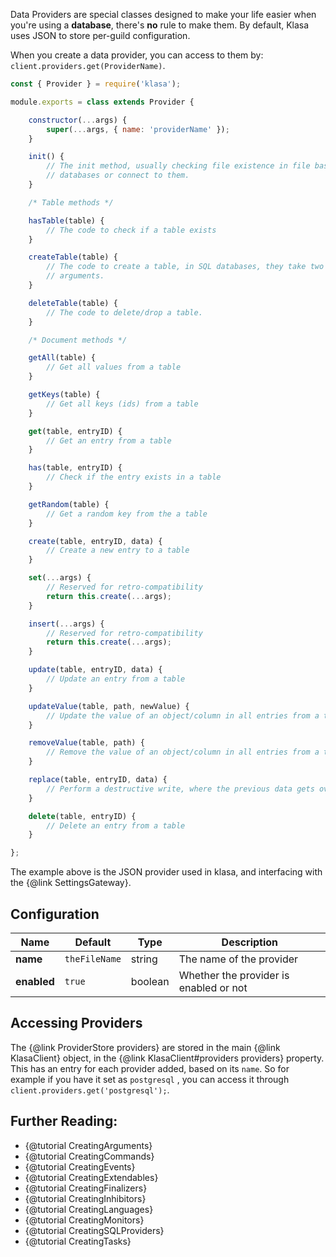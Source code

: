 Data Providers are special classes designed to make your life easier when you're
using a **database**, there's **no** rule to make them. By default, Klasa uses
JSON to store per-guild configuration.

When you create a data provider, you can access to them by: `client.providers.get(ProviderName)`.

```javascript
const { Provider } = require('klasa');

module.exports = class extends Provider {

	constructor(...args) {
		super(...args, { name: 'providerName' });
	}

	init() {
		// The init method, usually checking file existence in file based
		// databases or connect to them.
	}

	/* Table methods */

	hasTable(table) {
		// The code to check if a table exists
	}

	createTable(table) {
		// The code to create a table, in SQL databases, they take two
		// arguments.
	}

	deleteTable(table) {
		// The code to delete/drop a table.
	}

	/* Document methods */

	getAll(table) {
		// Get all values from a table
	}

	getKeys(table) {
		// Get all keys (ids) from a table
	}

	get(table, entryID) {
		// Get an entry from a table
	}

	has(table, entryID) {
		// Check if the entry exists in a table
	}

	getRandom(table) {
		// Get a random key from the a table
	}

	create(table, entryID, data) {
		// Create a new entry to a table
	}

	set(...args) {
		// Reserved for retro-compatibility
		return this.create(...args);
	}

	insert(...args) {
		// Reserved for retro-compatibility
		return this.create(...args);
	}

	update(table, entryID, data) {
		// Update an entry from a table
	}

	updateValue(table, path, newValue) {
		// Update the value of an object/column in all entries from a table
	}

	removeValue(table, path) {
		// Remove the value of an object/column in all entries from a table
	}

	replace(table, entryID, data) {
		// Perform a destructive write, where the previous data gets overwritten by the new one
	}

	delete(table, entryID) {
		// Delete an entry from a table
	}

};

```

The example above is the JSON provider used in klasa, and interfacing with the {@link SettingsGateway}.

## Configuration

| Name            | Default       | Type    | Description                                  |
| --------------- | ------------- | ------- | -------------------------------------------- |
| **name**        | `theFileName` | string  | The name of the provider                     |
| **enabled**     | `true`        | boolean | Whether the provider is enabled or not       |

## Accessing Providers

The {@link ProviderStore providers} are stored in the main {@link KlasaClient} object, in the {@link KlasaClient#providers providers} property. This has an entry
for each provider added, based on its `name`. So for example if you have it set as
`postgresql` , you can access it through `client.providers.get('postgresql');`.

## Further Reading:

- {@tutorial CreatingArguments}
- {@tutorial CreatingCommands}
- {@tutorial CreatingEvents}
- {@tutorial CreatingExtendables}
- {@tutorial CreatingFinalizers}
- {@tutorial CreatingInhibitors}
- {@tutorial CreatingLanguages}
- {@tutorial CreatingMonitors}
- {@tutorial CreatingSQLProviders}
- {@tutorial CreatingTasks}

